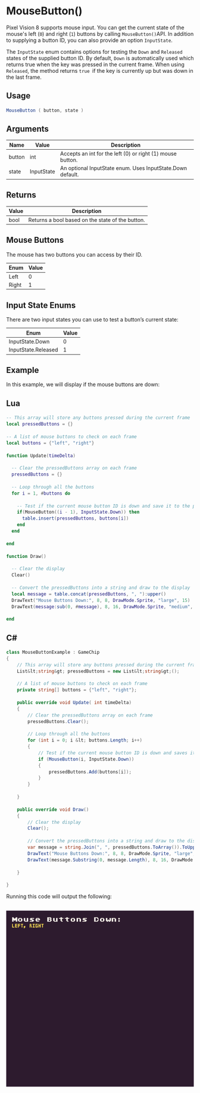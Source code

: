 # MouseButton()

Pixel Vision 8 supports mouse input. You can get the current state of the mouse's left (`0`) and right (`1`) buttons by calling `MouseButton()`API. In addition to supplying a button ID, you can also provide an option `InputState`. 

The `InputState` enum contains options for testing the `Down` and `Released` states of the supplied button ID. By default, `Down` is automatically used which returns true when the key was pressed in the current frame. When using `Released`, the method returns `true `if the key is currently up but was down in the last frame.

## Usage

```csharp
MouseButton ( button, state )
```

## Arguments

| Name   | Value      | Description                                                     |
|--------|------------|-----------------------------------------------------------------|
| button | int        | Accepts an int for the left \(0\) or right \(1\) mouse button\. |
| state  | InputState | An optional InputState enum\. Uses InputState\.Down default\.   |


## Returns

| Value | Description                                       |
|-------|---------------------------------------------------|
| bool  | Returns a bool based on the state of the button\. |


## Mouse Buttons

The mouse has two buttons you can access by their ID.

| Enum  | Value |
|-------|-------|
| Left  | 0     |
| Right | 1     |


## Input State Enums

There are two input states you can use to test a button’s current state:

| Enum                 | Value |
|----------------------|-------|
| InputState\.Down     | 0     |
| InputState\.Released | 1     |

## Example

In this example, we will display if the mouse buttons are down:



## Lua

```lua
-- This array will store any buttons pressed during the current frame
local pressedButtons = {}

-- A list of mouse buttons to check on each frame
local buttons = {"left", "right"}

function Update(timeDelta)

  -- Clear the pressedButtons array on each frame
  pressedButtons = {}

  -- Loop through all the buttons
  for i = 1, #buttons do

    -- Test if the current mouse button ID is down and save it to the pressedButtons array
    if(MouseButton((i - 1), InputState.Down)) then
      table.insert(pressedButtons, buttons[i])
    end
  end

end

function Draw()

  -- Clear the display
  Clear()

  -- Convert the pressedButtons into a string and draw to the display
  local message = table.concat(pressedButtons, ", "):upper()
  DrawText("Mouse Buttons Down:", 8, 8, DrawMode.Sprite, "large", 15)
  DrawText(message:sub(0, #message), 8, 16, DrawMode.Sprite, "medium", 14, - 4)

end
```




## C#

```csharp
class MouseButtonExample : GameChip
{
    // This array will store any buttons pressed during the current frame
    List&lt;string&gt; pressedButtons = new List&lt;string&gt;();

    // A list of mouse buttons to check on each frame
    private string[] buttons = {"left", "right"};

    public override void Update( int timeDelta)
    { 
        // Clear the pressedButtons array on each frame
        pressedButtons.Clear();

        // Loop through all the buttons
        for (int i = 0; i &lt; buttons.Length; i++)
        {
            // Test if the current mouse button ID is down and saves it to the pressedButtons array
            if (MouseButton(i, InputState.Down))
            {
                pressedButtons.Add(buttons[i]);
            }
        }

    }

    public override void Draw()
    { 
        // Clear the display
        Clear();

        // Convert the pressedButtons into a string and draw to the display
        var message = string.Join(", ", pressedButtons.ToArray()).ToUpper();
        DrawText("Mouse Buttons Down:", 8, 8, DrawMode.Sprite, "large", 15);
        DrawText(message.Substring(0, message.Length), 8, 16, DrawMode.Sprite, "medium", 14, - 4);

    }

}
```



Running this code will output the following:

## ![image alt text](images/MouseButtonOutput_image_0.png)


